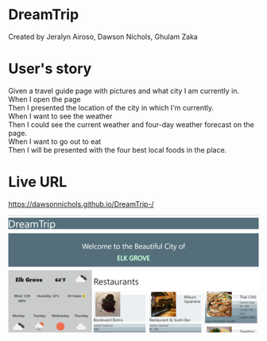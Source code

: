 # DreamTrip
Created by Jeralyn Airoso, Dawson Nichols, Ghulam Zaka

# User's story

Given a travel guide page with pictures and what city I am currently in.</br>
When I open the page</br>
Then I presented the location of the city in which I'm currently.</br>
When I want to see the weather </br>
Then I could see the current weather and four-day weather forecast on the page.</br>
When I want to go out to eat</br>
Then I will be presented with the four best local foods in the place. </br>

# Live URL
https://dawsonnichols.github.io/DreamTrip-/ </br>


![ScreenShot](/assets/images/website%20screenshot.png)